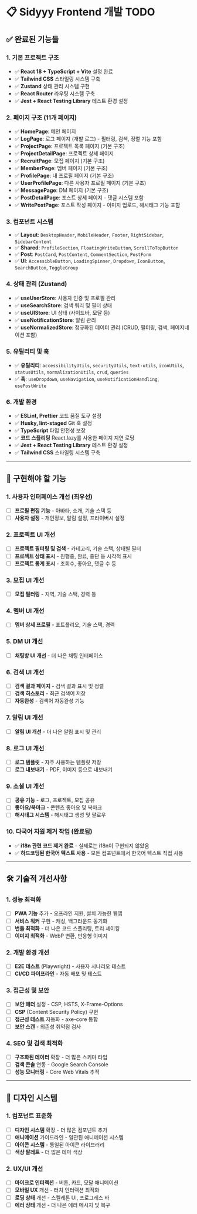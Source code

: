 # 📋 Sidyyy Frontend 개발 TODO

## ✅ 완료된 기능들

### 1. 기본 프로젝트 구조

- ✅ **React 18 + TypeScript + Vite** 설정 완료
- ✅ **Tailwind CSS** 스타일링 시스템 구축
- ✅ **Zustand** 상태 관리 시스템 구현
- ✅ **React Router** 라우팅 시스템 구축
- ✅ **Jest + React Testing Library** 테스트 환경 설정

### 2. 페이지 구조 (11개 페이지)

- ✅ **HomePage**: 메인 페이지
- ✅ **LogPage**: 로그 페이지 (개발 로그) - 필터링, 검색, 정렬 기능 포함
- ✅ **ProjectPage**: 프로젝트 목록 페이지 (기본 구조)
- ✅ **ProjectDetailPage**: 프로젝트 상세 페이지
- ✅ **RecruitPage**: 모집 페이지 (기본 구조)
- ✅ **MemberPage**: 멤버 페이지 (기본 구조)
- ✅ **ProfilePage**: 내 프로필 페이지 (기본 구조)
- ✅ **UserProfilePage**: 다른 사용자 프로필 페이지 (기본 구조)
- ✅ **MessagePage**: DM 페이지 (기본 구조)
- ✅ **PostDetailPage**: 포스트 상세 페이지 - 댓글 시스템 포함
- ✅ **WritePostPage**: 포스트 작성 페이지 - 이미지 업로드, 해시태그 기능 포함

### 3. 컴포넌트 시스템

- ✅ **Layout**: `DesktopHeader`, `MobileHeader`, `Footer`, `RightSidebar`, `SidebarContent`
- ✅ **Shared**: `ProfileSection`, `FloatingWriteButton`, `ScrollToTopButton`
- ✅ **Post**: `PostCard`, `PostContent`, `CommentSection`, `PostForm`
- ✅ **UI**: `AccessibleButton`, `LoadingSpinner`, `Dropdown`, `IconButton`, `SearchButton`, `ToggleGroup`

### 4. 상태 관리 (Zustand)

- ✅ **useUserStore**: 사용자 인증 및 프로필 관리
- ✅ **useSearchStore**: 검색 쿼리 및 필터 상태
- ✅ **useUIStore**: UI 상태 (사이드바, 모달 등)
- ✅ **useNotificationStore**: 알림 관리
- ✅ **useNormalizedStore**: 정규화된 데이터 관리 (CRUD, 필터링, 검색, 페이지네이션 포함)

### 5. 유틸리티 및 훅

- ✅ **유틸리티**: `accessibilityUtils`, `securityUtils`, `text-utils`, `iconUtils`, `statusUtils`, `normalizationUtils`, `crud`, `queries`
- ✅ **훅**: `useDropdown`, `useNavigation`, `useNotificationHandling`, `usePostWrite`

### 6. 개발 환경

- ✅ **ESLint, Prettier** 코드 품질 도구 설정
- ✅ **Husky, lint-staged** Git 훅 설정
- ✅ **TypeScript** 타입 안전성 보장
- ✅ **코드 스플리팅** React.lazy를 사용한 페이지 지연 로딩
- ✅ **Jest + React Testing Library** 테스트 환경 설정
- ✅ **Tailwind CSS** 스타일링 시스템 구축

---

## 📝 구현해야 할 기능

### 1. 사용자 인터페이스 개선 (최우선)

- [ ] **프로필 편집 기능** - 아바타, 소개, 기술 스택 등
- [ ] **사용자 설정** - 개인정보, 알림 설정, 프라이버시 설정

### 2. 프로젝트 UI 개선

- [ ] **프로젝트 필터링 및 검색** - 카테고리, 기술 스택, 상태별 필터
- [ ] **프로젝트 상태 표시** - 진행중, 완료, 중단 등 시각적 표시
- [ ] **프로젝트 통계 표시** - 조회수, 좋아요, 댓글 수 등

### 3. 모집 UI 개선

- [ ] **모집 필터링** - 지역, 기술 스택, 경력 등

### 4. 멤버 UI 개선

- [ ] **멤버 상세 프로필** - 포트폴리오, 기술 스택, 경력

### 5. DM UI 개선

- [ ] **채팅방 UI 개선** - 더 나은 채팅 인터페이스

### 6. 검색 UI 개선

- [ ] **검색 결과 페이지** - 검색 결과 표시 및 정렬
- [ ] **검색 히스토리** - 최근 검색어 저장
- [ ] **자동완성** - 검색어 자동완성 기능

### 7. 알림 UI 개선

- [ ] **알림 UI 개선** - 더 나은 알림 표시 및 관리

### 8. 로그 UI 개선

- [ ] **로그 템플릿** - 자주 사용하는 템플릿 저장
- [ ] **로그 내보내기** - PDF, 이미지 등으로 내보내기

### 9. 소셜 UI 개선

- [ ] **공유 기능** - 로그, 프로젝트, 모집 공유
- [ ] **좋아요/북마크** - 콘텐츠 좋아요 및 북마크
- [ ] **해시태그 시스템** - 해시태그 생성 및 팔로우

### 10. 다국어 지원 제거 작업 (완료됨)

- ✅ **i18n 관련 코드 제거 완료** - 실제로는 i18n이 구현되지 않았음
- ✅ **하드코딩된 한국어 텍스트 사용** - 모든 컴포넌트에서 한국어 텍스트 직접 사용

---

## 🛠️ 기술적 개선사항

### 1. 성능 최적화

- [ ] **PWA 기능** 추가 - 오프라인 지원, 설치 가능한 웹앱
- [ ] **서비스 워커** 구현 - 캐싱, 백그라운드 동기화
- [ ] **번들 최적화** - 더 나은 코드 스플리팅, 트리 셰이킹
- [ ] **이미지 최적화** - WebP 변환, 반응형 이미지

### 2. 개발 환경 개선

- [ ] **E2E 테스트** (Playwright) - 사용자 시나리오 테스트
- [ ] **CI/CD 파이프라인** - 자동 배포 및 테스트

### 3. 접근성 및 보안

- [ ] **보안 헤더** 설정 - CSP, HSTS, X-Frame-Options
- [ ] **CSP** (Content Security Policy) 구현
- [ ] **접근성 테스트** 자동화 - axe-core 통합
- [ ] **보안 스캔** - 의존성 취약점 검사

### 4. SEO 및 검색 최적화

- [ ] **구조화된 데이터** 확장 - 더 많은 스키마 타입
- [ ] **검색 콘솔** 연동 - Google Search Console
- [ ] **성능 모니터링** - Core Web Vitals 추적

---

## 🎨 디자인 시스템

### 1. 컴포넌트 표준화

- [ ] **디자인 시스템** 확장 - 더 많은 컴포넌트 추가
- [ ] **애니메이션** 가이드라인 - 일관된 애니메이션 시스템
- [ ] **아이콘 시스템** - 통일된 아이콘 라이브러리
- [ ] **색상 팔레트** - 더 많은 테마 색상

### 2. UX/UI 개선

- [ ] **마이크로 인터랙션** - 버튼, 카드, 모달 애니메이션
- [ ] **모바일 UX** 개선 - 터치 인터랙션 최적화
- [ ] **로딩 상태** 개선 - 스켈레톤 UI, 프로그레스 바
- [ ] **에러 상태** 개선 - 더 나은 에러 메시지 및 복구
